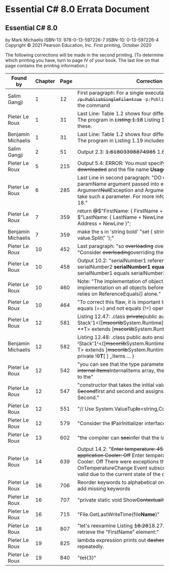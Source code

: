 # Essential C# 8.0 Errata Document

## Essential C# 8.0
by Mark Michaelis
ISBN-13: 978-0-13-597226-7
IISBN-10: 0-13-597226-4
Copyright © 2021 Pearson Education, Inc.
First printing, October 2020

The following corrections will be made in the second printing. (To determine which printing you have, turn to page IV of your book. The last line on that page contains the printing information.)

Found by            | Chapter     | Page        | Correction                                                                                                                                                       
------------------- | ----------- | ----------- | -----------------------------------------------------------------------------------------------------------------------------------------------------------------
Salim Gangji        | 1           | 12          | First paragraph: For a single executable, append <s>`/p:PublishSingleFile=true`</s> `-p:PublishSingleFile=true` to the command
Pieter Le Roux      | 1           | 31          | Last Line: Table 1.2 shows four different C# comment types. The program in <s>Listing 1.18</s> Listing 1.19 includes two of these.
Benjamin Michaelis  | 1           | 31          | Last Line: Table 1.2 shows four different C# comment types. The program in Listing 1.19 includes <s>two</s>three of these.
Salim Gangji        | 2           | 51          | Output 2.3: <s>1.61803398874985</s> 1.618033988749895
Pieter Le Roux      | 5           | 215         | Output 5.4: ERROR:  You must specify the URL <s>to be downloaded</s> and the file name **Usage:** Downloader.exe <URL> <TargetFileName> 
Pieter Le Roux      | 6           | 285         | Last Line in second paragraph: "DO use nameof for the paramName argument passed into exceptions like Argument<s>Null</s>Exception and ArgumentNullException that take such a parameter. For more information, see Chapter 18."
Pieter Le Roux      | 7           | 359         | return <s>@</s>$"FirstName: { FirstName + NewLine }" + $"LastName: { LastName + NewLine }"+ $"Address: { Address + NewLine }";
Benjamin Michaelis  | 7           | 359         | make the s in 'string bold' "set { string[] names = value.Split(' ');"
Pieter Le Roux      | 10          | 452         | Last paragraph: "so <s>overloading</s> overriding the method" "Consider <s>overloading</s>overriding the ToString() method "
Pieter Le Roux      | 10          | 458         | Output 10.2: "serialNumber1 reference equals serialNumber2 **serialNumber1 equals serialNumber2** serialNumber1 equals serialNumber3"
Pieter Le Roux      | 10          | 460         | Note: "The implementation of object.Equals(), the default implementation on all objects before <s>overloading</s>overriding, relies on ReferenceEquals() alone."
Pieter Le Roux      | 10          | 464         | "To correct this flaw, it is important to <s>overload</s>override the equals (==) and not equals (!=) operators as well
Pieter Le Roux      | 12          | 581         | Listing 12.47: .class <s>private</s>public auto ansi beforefieldinit Stack'1<([<s>mscorlib</s>System.Runtime]System.IComparable)** **T> extends [<s>mscorlib</s>System.Runtime]System.Object { ... } 
Benjamin Michaelis  | 12          | 582         | Listing 12.48: .class public auto ansi beforefieldinit <s>'</s>Stack'1<s>'</s><([<s>mscorlib</s>System.Runtime]System.IComparable) T> extends [<s>mscorlib</s>System.Runtime]System.Object { .field private !<s>0</s>**T**[ ] _Items ... }
Pieter Le Roux      | 12          | 542         | "you can see that the type parameter will be used for the <s>internal Items</s>InternalItems array, the type for the parameter to the"
Pieter Le Roux      | 12          | 547         | "constructor that takes the initial values for both <s>First and Second</s>first and second and assigns them to First and Second."
Pieter Le Roux      | 12          | 551         | "// Use System.ValueTup**l**e<string,Contact> prior to C# 7.0 "
Pieter Le Roux      | 12          | 579         | "Consider the **I**PairInitializer<in T> interface in Listing 12.45." 
Pieter Le Roux      | 13          | 602         | "the compiler can <s>see</s>infer that the lambda"
Pieter Le Roux      | 14          | 639         | Output 14.2: "<s>Enter temperature: 45 Heater: On Error in the application Cooler: Off</s> Enter temperature: 45 Heater: On Cooler: Off There were exceptions thrown by OnTemperatureChange Event subscribers. (Operation is not valid due to the current state of the object.)"
Pieter Le Roux      | 16          | 706         | Reorder keywords to alphabetical order in Listing 16.1, and add missing keywords
Pieter Le Roux      | 16          | 707         | "private static void Show<s>Contextual</s>Keywords1()"
Pieter Le Roux      | 16          | 715         | "File.GetLastWriteTime(file**Name**)"
Pieter Le Roux      | 18          | 807         | "let's reexamine Listing <s>18.28</s>18.27. Notice the call to retrieve the "FirstName" element:"
Pieter Le Roux      | 19          | 825         | lambda expression prints out <s>dashes</s>hyphens to the console repeatedly.
Pieter Le Roux      | 19          | 840         | "<s>(c)</s>(3)"